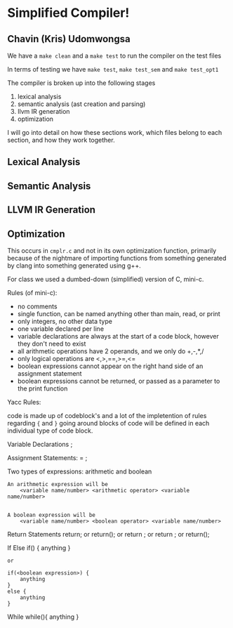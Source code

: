 # Simplified Compiler!

## Chavin (Kris) Udomwongsa 



We have a `make clean` and a `make test` to run the compiler on the test files

In terms of testing we have `make test`, `make test_sem` and `make test_opt1`

The compiler is broken up into the following stages

1. lexical analysis
2. semantic analysis (ast creation and parsing)
3. llvm IR generation 
4. optimization

I will go into detail on how these sections work, which files belong to each section, and how they work together.

## Lexical Analysis

## Semantic Analysis

## LLVM IR Generation

## Optimization

This occurs in `cmplr.c` and not in its own optimization function, primarily because of the nightmare of importing functions from something generated by clang into something generated using g++.



For class we used a dumbed-down (simplified) version of C, mini-c.

Rules (of mini-c):
- no comments
- single function, can be named anything other than main, read, or print
- only integers, no other data type
- one variable declared per line
- variable declarations are always at the start of a code block, however they don't need to exist
- all arithmetic operations have 2 operands, and we only do +,-,*,/
- only logical operations are <,>,==,>=,<=
- boolean expressions cannot appear on the right hand side of an assignment statement
- boolean expressions cannot be returned, or passed as a parameter to the print function

Yacc Rules:

code is made up of codeblock's and a lot of the impletention of rules regarding `{` and `}` going around blocks of code will be defined in each individual type of code block.

Variable Declarations
	<data type> <variable name>;

Assignment Statements:
	<variable name> = <arithmetic expression>;

Two types of expressions: arithmetic and boolean

	An arithmetic expression will be
		<variable name/number> <arithmetic operator> <variable name/number>
		

	A boolean expression will be
		<variable name/number> <boolean operator> <variable name/number>

Return Statements
	return;
	or
	return(<arithmetic expression>);
	or 
	return <arithmetic expression>;
	or
	return <variable name>;
	or
	return(<variable name>);

If Else
	if(<boolean expression>) {
		anything
	}
	
	or

	if(<boolean expression>) {
		anything
	}
	else {
		anything
	}

While
	while(<boolean expression>){
		anything
	}



